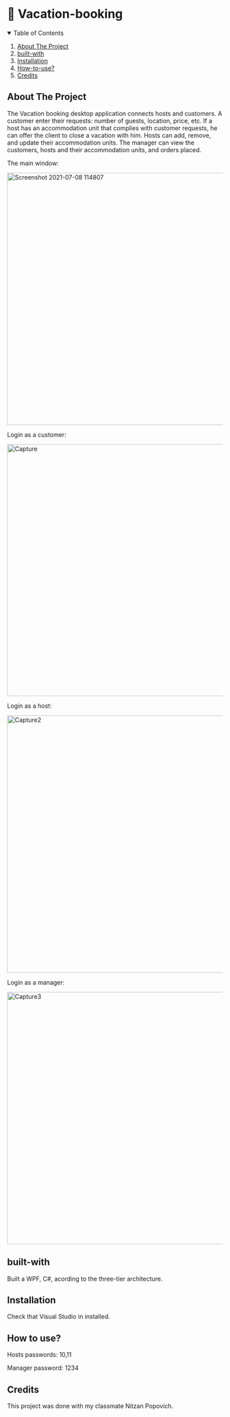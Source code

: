 # :wedding: Vacation-booking 
<!-- TABLE OF CONTENTS -->
<details open="open">
  <summary>Table of Contents</summary>
  <ol>
    <li><a href="#about-the-project">About The Project</a></li>
    <li><a href="#built-with">built-with</a></li>
    <li><a href="#installation">Installation</a></li>
    <li><a href="#how-to-use">How-to-use?</a></li>
    <li><a href="#credits">Credits</a></li>
  </ol>
</details>

## About The Project
The Vacation booking desktop application connects hosts and customers.
A customer enter their  requests: number of guests, location, price, etc.
If a host has an accommodation unit that complies with customer requests,
he can offer the client to close a vacation with him.
Hosts can add, remove, and update their accommodation units.
The manager can view the customers, hosts and their accommodation units, and orders placed.


The main window:

<img width="589" alt="Screenshot 2021-07-08 114807" src="https://user-images.githubusercontent.com/85216945/124900898-2ae62800-dfea-11eb-9ecd-34c9da54b6d7.png">

Login as a customer:

<img width="588" alt="Capture" src="https://user-images.githubusercontent.com/85216945/124900872-24f04700-dfea-11eb-86f3-e87595ad00be.PNG">

Login as a host:

<img width="601" alt="Capture2" src="https://user-images.githubusercontent.com/85216945/124900886-2883ce00-dfea-11eb-8089-eca3949da9cc.PNG">

Login as a manager:

<img width="589" alt="Capture3" src="https://user-images.githubusercontent.com/85216945/124900893-2a4d9180-dfea-11eb-87d3-30af8e753739.PNG">


## built-with
Built a WPF, C#, acording to the three-tier architecture. 

## Installation
Check that Visual Studio in installed. 

## How to use?
Hosts passwords: 10,11

Manager password: 1234

## Credits

This project was done with my classmate Nitzan Popovich. 




